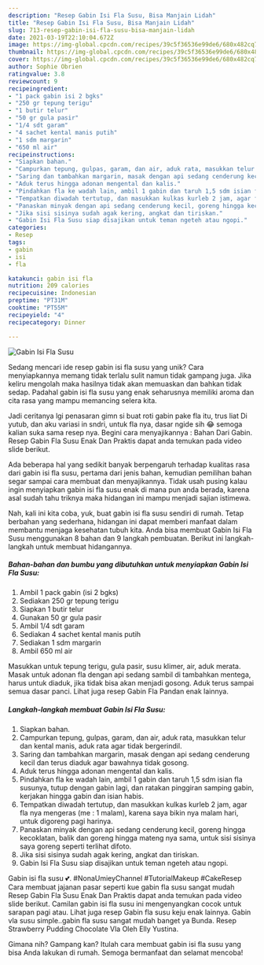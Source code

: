 ```yaml
---
description: "Resep Gabin Isi Fla Susu, Bisa Manjain Lidah"
title: "Resep Gabin Isi Fla Susu, Bisa Manjain Lidah"
slug: 713-resep-gabin-isi-fla-susu-bisa-manjain-lidah
date: 2021-03-19T22:10:04.672Z
image: https://img-global.cpcdn.com/recipes/39c5f36536e99de6/680x482cq70/gabin-isi-fla-susu-foto-resep-utama.jpg
thumbnail: https://img-global.cpcdn.com/recipes/39c5f36536e99de6/680x482cq70/gabin-isi-fla-susu-foto-resep-utama.jpg
cover: https://img-global.cpcdn.com/recipes/39c5f36536e99de6/680x482cq70/gabin-isi-fla-susu-foto-resep-utama.jpg
author: Sophie Obrien
ratingvalue: 3.8
reviewcount: 9
recipeingredient:
- "1 pack gabin isi 2 bgks"
- "250 gr tepung terigu"
- "1 butir telur"
- "50 gr gula pasir"
- "1/4 sdt garam"
- "4 sachet kental manis putih"
- "1 sdm margarin"
- "650 ml air"
recipeinstructions:
- "Siapkan bahan."
- "Campurkan tepung, gulpas, garam, dan air, aduk rata, masukkan telur dan kental manis, aduk rata agar tidak bergerindil."
- "Saring dan tambahkan margarin, masak dengan api sedang cenderung kecil dan terus diaduk agar bawahnya tidak gosong."
- "Aduk terus hingga adonan mengental dan kalis."
- "Pindahkan fla ke wadah lain, ambil 1 gabin dan taruh 1,5 sdm isian fla susunya, tutup dengan gabin lagi, dan ratakan pinggiran samping gabin, kerjakan hingga gabin dan isian habis."
- "Tempatkan diwadah tertutup, dan masukkan kulkas kurleb 2 jam, agar fla nya mengeras (me : 1 malam), karena saya bikin nya malam hari, untuk digoreng pagi harinya."
- "Panaskan minyak dengan api sedang cenderung kecil, goreng hingga kecoklatan, balik dan goreng hingga mateng nya sama, untuk sisi sisinya saya goreng seperti terlihat difoto."
- "Jika sisi sisinya sudah agak kering, angkat dan tiriskan."
- "Gabin Isi Fla Susu siap disajikan untuk teman ngeteh atau ngopi."
categories:
- Resep
tags:
- gabin
- isi
- fla

katakunci: gabin isi fla 
nutrition: 209 calories
recipecuisine: Indonesian
preptime: "PT31M"
cooktime: "PT55M"
recipeyield: "4"
recipecategory: Dinner

---
```



![Gabin Isi Fla Susu](https://img-global.cpcdn.com/recipes/39c5f36536e99de6/680x482cq70/gabin-isi-fla-susu-foto-resep-utama.jpg)

Sedang mencari ide resep gabin isi fla susu yang unik? Cara menyiapkannya memang tidak terlalu sulit namun tidak gampang juga. Jika keliru mengolah maka hasilnya tidak akan memuaskan dan bahkan tidak sedap. Padahal gabin isi fla susu yang enak seharusnya memiliki aroma dan cita rasa yang mampu memancing selera kita.

Jadi ceritanya lgi penasaran gimn si buat roti gabin pake fla itu, trus liat Di yutub, dan aku variasi in sndri, untuk fla nya, dasar ngide sih 😂 semoga kalian suka sama resep nya. Begini cara menyajikannya : Bahan Dari Gabin. Resep Gabin Fla Susu Enak Dan Praktis dapat anda temukan pada video slide berikut.

Ada beberapa hal yang sedikit banyak berpengaruh terhadap kualitas rasa dari gabin isi fla susu, pertama dari jenis bahan, kemudian pemilihan bahan segar sampai cara membuat dan menyajikannya. Tidak usah pusing kalau ingin menyiapkan gabin isi fla susu enak di mana pun anda berada, karena asal sudah tahu triknya maka hidangan ini mampu menjadi sajian istimewa.


Nah, kali ini kita coba, yuk, buat gabin isi fla susu sendiri di rumah. Tetap berbahan yang sederhana, hidangan ini dapat memberi manfaat dalam membantu menjaga kesehatan tubuh kita. Anda bisa membuat Gabin Isi Fla Susu menggunakan 8 bahan dan 9 langkah pembuatan. Berikut ini langkah-langkah untuk membuat hidangannya.

<!--inarticleads1-->

##### Bahan-bahan dan bumbu yang dibutuhkan untuk menyiapkan Gabin Isi Fla Susu:

1. Ambil 1 pack gabin (isi 2 bgks)
1. Sediakan 250 gr tepung terigu
1. Siapkan 1 butir telur
1. Gunakan 50 gr gula pasir
1. Ambil 1/4 sdt garam
1. Sediakan 4 sachet kental manis putih
1. Sediakan 1 sdm margarin
1. Ambil 650 ml air


Masukkan untuk tepung terigu, gula pasir, susu klimer, air, aduk merata. Masak untuk adonan fla dengan api sedang sambil di tambahkan mentega, harus untuk diaduk, jika tidak bisa akan menjadi gosong. Aduk terus sampai semua dasar panci. Lihat juga resep Gabin Fla Pandan enak lainnya. 

<!--inarticleads2-->

##### Langkah-langkah membuat Gabin Isi Fla Susu:

1. Siapkan bahan.
1. Campurkan tepung, gulpas, garam, dan air, aduk rata, masukkan telur dan kental manis, aduk rata agar tidak bergerindil.
1. Saring dan tambahkan margarin, masak dengan api sedang cenderung kecil dan terus diaduk agar bawahnya tidak gosong.
1. Aduk terus hingga adonan mengental dan kalis.
1. Pindahkan fla ke wadah lain, ambil 1 gabin dan taruh 1,5 sdm isian fla susunya, tutup dengan gabin lagi, dan ratakan pinggiran samping gabin, kerjakan hingga gabin dan isian habis.
1. Tempatkan diwadah tertutup, dan masukkan kulkas kurleb 2 jam, agar fla nya mengeras (me : 1 malam), karena saya bikin nya malam hari, untuk digoreng pagi harinya.
1. Panaskan minyak dengan api sedang cenderung kecil, goreng hingga kecoklatan, balik dan goreng hingga mateng nya sama, untuk sisi sisinya saya goreng seperti terlihat difoto.
1. Jika sisi sisinya sudah agak kering, angkat dan tiriskan.
1. Gabin Isi Fla Susu siap disajikan untuk teman ngeteh atau ngopi.


Gabin isi fla susu 💕. #NonaUmieyChannel #TutorialMakeup #CakeResep Cara membuat jajanan pasar seperti kue gabin fla susu sangat mudah Resep Gabin Fla Susu Enak Dan Praktis dapat anda temukan pada video slide berikut. Camilan gabin isi fla susu ini mengenyangkan cocok untuk sarapan pagi atau. Lihat juga resep Gabin fla susu keju enak lainnya. Gabin vla susu simple..gabin fla susu sangat mudah banget ya Bunda. Resep Strawberry Pudding Chocolate Vla Oleh Elly Yustina. 

Gimana nih? Gampang kan? Itulah cara membuat gabin isi fla susu yang bisa Anda lakukan di rumah. Semoga bermanfaat dan selamat mencoba!
